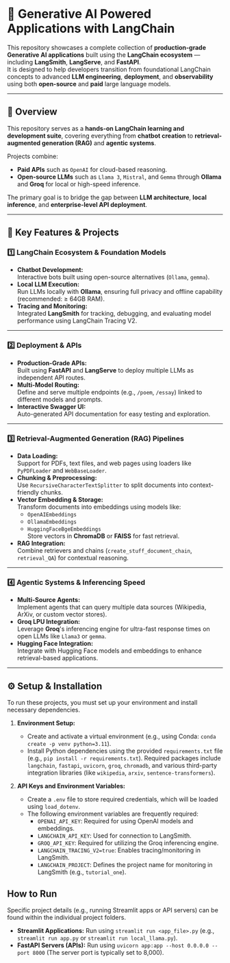# 🤖 Generative AI Powered Applications with LangChain

This repository showcases a complete collection of **production-grade Generative AI applications** built using the **LangChain ecosystem** — including **LangSmith**, **LangServe**, and **FastAPI**.  
It is designed to help developers transition from foundational LangChain concepts to advanced **LLM engineering**, **deployment**, and **observability** using both **open-source** and **paid** large language models.

---

## 🚀 Overview

This repository serves as a **hands-on LangChain learning and development suite**, covering everything from **chatbot creation** to **retrieval-augmented generation (RAG)** and **agentic systems**.

Projects combine:
- **Paid APIs** such as `OpenAI` for cloud-based reasoning.  
- **Open-source LLMs** such as `Llama 3`, `Mistral`, and `Gemma` through **Ollama** and **Groq** for local or high-speed inference.

The primary goal is to bridge the gap between **LLM architecture**, **local inference**, and **enterprise-level API deployment**.

---

## 🧠 Key Features & Projects

### 1️⃣ LangChain Ecosystem & Foundation Models
- **Chatbot Development:**  
  Interactive bots built using open-source alternatives (`Ollama`, `gemma`).
- **Local LLM Execution:**  
  Run LLMs locally with **Ollama**, ensuring full privacy and offline capability (recommended: ≥ 64GB RAM).
- **Tracing and Monitoring:**  
  Integrated **LangSmith** for tracking, debugging, and evaluating model performance using LangChain Tracing V2.

---

### 2️⃣ Deployment & APIs
- **Production-Grade APIs:**  
  Built using **FastAPI** and **LangServe** to deploy multiple LLMs as independent API routes.
- **Multi-Model Routing:**  
  Define and serve multiple endpoints (e.g., `/poem`, `/essay`) linked to different models and prompts.
- **Interactive Swagger UI:**  
  Auto-generated API documentation for easy testing and exploration.

---

### 3️⃣ Retrieval-Augmented Generation (RAG) Pipelines
- **Data Loading:**  
  Support for PDFs, text files, and web pages using loaders like `PyPDFLoader` and `WebBaseLoader`.
- **Chunking & Preprocessing:**  
  Use `RecursiveCharacterTextSplitter` to split documents into context-friendly chunks.
- **Vector Embedding & Storage:**  
  Transform documents into embeddings using models like:
  - `OpenAIEmbeddings`  
  - `OllamaEmbeddings`  
  - `HuggingFaceBgeEmbeddings`  
  Store vectors in **ChromaDB** or **FAISS** for fast retrieval.
- **RAG Integration:**  
  Combine retrievers and chains (`create_stuff_document_chain`, `retrieval_QA`) for contextual reasoning.

---

### 4️⃣ Agentic Systems & Inferencing Speed
- **Multi-Source Agents:**  
  Implement agents that can query multiple data sources (Wikipedia, ArXiv, or custom vector stores).
- **Groq LPU Integration:**  
  Leverage **Groq**'s inferencing engine for ultra-fast response times on open LLMs like `Llama3` or `gemma`.
- **Hugging Face Integration:**  
  Integrate with Hugging Face models and embeddings to enhance retrieval-based applications.

---

## ⚙️ Setup & Installation

To run these projects, you must set up your environment and install necessary dependencies.

1.  **Environment Setup:**
    *   Create and activate a virtual environment (e.g., using Conda: `conda create -p venv python=3.11`).
    *   Install Python dependencies using the provided `requirements.txt` file (e.g., `pip install -r requirements.txt`). Required packages include `langchain`, `fastapi`, `uvicorn`, `groq`, `chromadb`, and various third-party integration libraries (like `wikipedia`, `arxiv`, `sentence-transformers`).

2.  **API Keys and Environment Variables:**
    *   Create a `.env` file to store required credentials, which will be loaded using `load_dotenv`.
    *   The following environment variables are frequently required:
        *   `OPENAI_API_KEY`: Required for using OpenAI models and embeddings.
        *   `LANGCHAIN_API_KEY`: Used for connection to LangSmith.
        *   `GROQ_API_KEY`: Required for utilizing the Groq inferencing engine.
        *   `LANGCHAIN_TRACING_V2=true`: Enables tracing/monitoring in LangSmith.
        *   `LANGCHAIN_PROJECT`: Defines the project name for monitoring in LangSmith (e.g., `tutorial_one`).

## How to Run

Specific project details (e.g., running Streamlit apps or API servers) can be found within the individual project folders.

*   **Streamlit Applications:** Run using `streamlit run <app_file>.py` (e.g., `streamlit run app.py` or `streamlit run local_llama.py`).
*   **FastAPI Servers (APIs):** Run using `uvicorn app:app --host 0.0.0.0 --port 8000` (The server port is typically set to 8,000).
